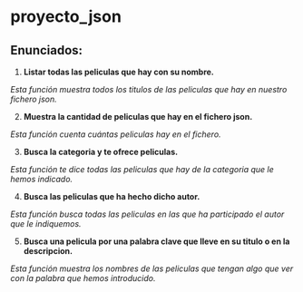 # proyecto_json



## Enunciados:

1. **Listar todas las peliculas que hay con su nombre.**

_Esta función muestra todos los titulos de las peliculas que hay en nuestro fichero json._

2. **Muestra la cantidad de peliculas que hay en el fichero json.**

_Esta función cuenta cuántas peliculas hay en el fichero._

3. **Busca la categoria y te ofrece peliculas.**

_Esta función te dice todas las peliculas que hay de la categoria que le hemos indicado._

4. **Busca las peliculas que ha hecho dicho autor.**

_Esta función busca todas las peliculas en las que ha participado el autor que le indiquemos._

5. **Busca una pelicula por una palabra clave que lleve en su titulo o en la descripcion.**

_Esta función muestra los nombres de las peliculas que tengan algo que ver con la palabra que hemos introducido._
